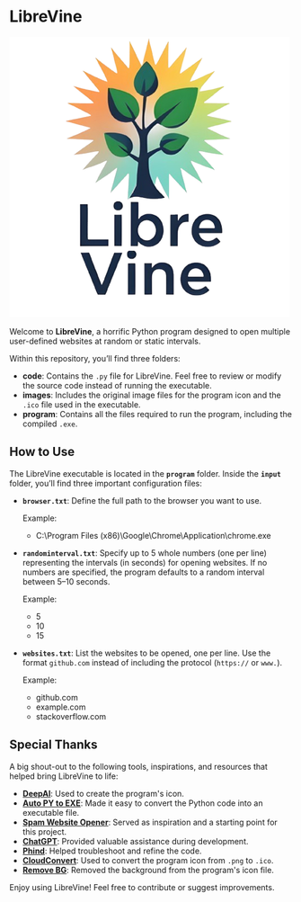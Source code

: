 # LibreVine

![Logo](https://github.com/blackletum/LibreVine/blob/main/images/template-removebg-preview.png?raw=true)

Welcome to **LibreVine**, a horrific Python program designed to open multiple user-defined websites at random or static intervals. 

Within this repository, you’ll find three folders:

- **code**: Contains the `.py` file for LibreVine. Feel free to review or modify the source code instead of running the executable.
- **images**: Includes the original image files for the program icon and the `.ico` file used in the executable.
- **program**: Contains all the files required to run the program, including the compiled `.exe`.

## How to Use

The LibreVine executable is located in the **`program`** folder. Inside the **`input`** folder, you’ll find three important configuration files:  

- **`browser.txt`**: Define the full path to the browser you want to use.

  Example:  

  - C:\Program Files (x86)\Google\Chrome\Application\chrome.exe

- **`randominterval.txt`**: Specify up to 5 whole numbers (one per line) representing the intervals (in seconds) for opening websites. If no numbers are specified, the program defaults to a random interval between 5–10 seconds.

  Example:  

  - 5
  - 10
  - 15

- **`websites.txt`**: List the websites to be opened, one per line. Use the format `github.com` instead of including the protocol (`https://` or `www.`).

  Example:  

  - github.com
  - example.com
  - stackoverflow.com


## Special Thanks

A big shout-out to the following tools, inspirations, and resources that helped bring LibreVine to life:  

- **[DeepAI](https://deepai.org/)**: Used to create the program's icon.  
- **[Auto PY to EXE](https://github.com/brentvollebregt/auto-py-to-exe)**: Made it easy to convert the Python code into an executable file.  
- **[Spam Website Opener](https://github.com/shankypedia/Spam-Website-Opener)**: Served as inspiration and a starting point for this project.  
- **[ChatGPT](https://chatgpt.com/)**: Provided valuable assistance during development.  
- **[Phind](https://www.phind.com/)**: Helped troubleshoot and refine the code.  
- **[CloudConvert](https://cloudconvert.com/)**: Used to convert the program icon from `.png` to `.ico`.  
- **[Remove BG](https://www.remove.bg/)**: Removed the background from the program's icon file.  

Enjoy using LibreVine! Feel free to contribute or suggest improvements.
